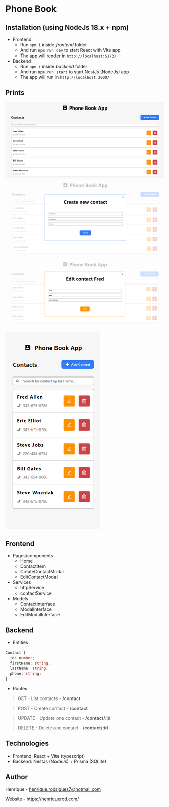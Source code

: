 # Phone Book

## Installation (using NodeJs 18.x + npm)

- Frontend
  - Run `npm i` inside *frontend* folder
  - And run `npm run dev` to start React with Vite app
  - The app will render in `http://localhost:5173/`
- Backend
  - Run `npm i` inside *backend* folder
  - And run `npm run start` to start NestJs (NodeJs) app
  - The app will run in `http://localhost:3000/`

## Prints

![](prints/phone-book1.PNG)
![](prints/phone-book2.PNG)
![](prints/phone-book3.PNG)
![](prints/phone-book4.PNG)

## Frontend

- Pages/components
  - Home
  - ContactItem
  - CreateContactModal
  - EditContactModal
- Services
  - httpService
  - contactService
- Models
  - ContactInterface
  - ModalInterface
  - EditModalInterface

## Backend

- Entities

```typescript
Contact {
  id: number;
  firstName: string;
  lastName: string;
  phone: string;
}
```

- Routes

> GET - List contacts - **/contact**

> POST - Create contact - **/contact**

> UPDATE - Update one contact - **/contact/:id**

> DELETE - Delete one contact - **/contact/:id**

## Technologies

- Frontend: React + Vite (typescript)
- Backend: NestJs (NodeJs) + Prisma (SQLite)

## Author

Henrique - henrique.rodrigues7@hotmail.com

Website - https://henriquerod.com/
